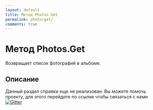 ```yaml
---
layout: default
title: Метод Photos.Get
permalink: photo/get/
comments: true
---
```

# Метод Photos.Get
Возвращает список фотографий в альбоме.

## Описание
Данный раздел справки еще не реализован. Вы  можете помочь проекту, для этого перейдите по ссылке чтобы связаться с нами [![Gitter](https://badges.gitter.im/Join%20Chat.svg)](https://gitter.im/vknet/vk?utm_source=badge&utm_medium=badge&utm_campaign=pr-badge)

